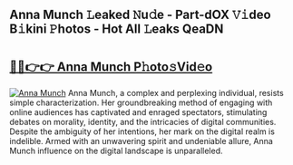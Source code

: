 ## Anna Munch 𝙻eaked 𝙽u𝚍e - Part-dOX 𝚅𝚒deo B𝚒kini 𝙿hotos - Hot All 𝙻eaks QeaDN

# <h2><a href="http://ld1rg6q.urlbe.top/?page=Anna+Munch">🔗🔗👉👉 Anna Munch P𝚑oto𝚜Vid𝚎o</a></h2>

[![Anna Munch](https://i.imgur.com/eBuTRDB.gif)](http://ld1rg6q.urlbe.top/?page=Anna+Munch)
Anna Munch, a complex and perplexing individual, resists simple characterization. Her groundbreaking method of engaging with online audiences has captivated and enraged spectators, stimulating debates on morality, identity, and the intricacies of digital communities. Despite the ambiguity of her intentions, her mark on the digital realm is indelible. Armed with an unwavering spirit and undeniable allure, Anna Munch influence on the digital landscape is unparalleled.
